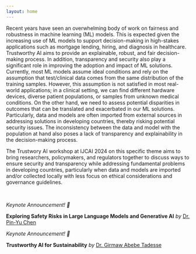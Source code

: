```yaml
---
layout: home
---
```

Recent years have seen an overwhelming body of work on fairness and robustness in machine learning (ML) models. This is expected given the increasing use of ML models to support decision-making in high-stakes applications such as mortgage lending, hiring, and diagnosis in healthcare. Trustworthy AI aims to provide an explainable, robust, and fair decision-making process. In addition, transparency and security also play a significant role in improving the adoption and impact of ML solutions. Currently, most ML models assume ideal conditions and rely on the assumption that test/clinical data comes from the same distribution of the training samples. However, this assumption is not satisfied in most real-world applications; in a clinical setting, we can find different hardware devices, diverse patient populations, or samples from unknown medical conditions. On the other hand, we need to assess potential disparities in outcomes that can be translated and exacerbated in our ML solutions. Particularly, data and models are often imported from external sources in addressing solutions in developing countries, thereby risking potential security issues. The inconsistency between the data and model with the population at hand also poses a lack of transparency and explainability in the decision-making process.

The Trustwory AI workshop at IJCAI 2024 on this specific theme aims to bring researchers, policymakers, and regulators together to discuss ways to ensure security and transparency while addressing fundamental problems in developing countries, particularly when data and models are imported and/or collected locally with less focus on ethical considerations and governance guidelines.

<br/>

*Keynote Announcement! 📢*

**Exploring Safety Risks in Large Language Models and Generative AI** *by* [Dr. Pin-Yu Chen](speakers/pin-yu/) 

*Keynote Announcement! 📢*

**Trustworthy AI for Sustainability** *by* [Dr. Girmaw Abebe Tadesse](speakers/girmaw/) 

<br/>
